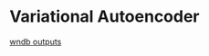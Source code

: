 # Variational Autoencoder
[wndb outputs](https://wandb.ai/carlfeynman/vae/reports/VAE-Fashion-MNIST-Runs--Vmlldzo1NDgyNDAy)

